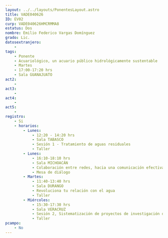 ```yaml
---
layout: ../../layouts/PonentesLayout.astro
title: VADE040626
ID: EV02
curp: VADE040626HMCRMMA8
estatus: Dos
nombre: Emilio Federico Vargas Domínguez
grado: Lic.
datosextranjero:
    - 
tags:
    - Ponente
    - Acuariológico, un acuario público hidrológicamente sustentable
    - Martes
    - 17:00-17:20 hrs
    - Sala GUANAJUATO
act2: 
    - 
act3: 
    - 
act4: 
    - 
act5: 
    - 
registro:
    - Si
    - horarios:
        - Lunes:  
            - 12:20 - 14:20 hrs
            - Sala TABASCO
            - Sesión 1 - Tratamiento de aguas residuales
            - Taller
        - Lunes:  
            - 16:10-18:10 hrs
            - Sala MICHOACÁN
            - Colaboración entre redes, hacia una comunicación efectiva del agua para el ambientes, la sustentabilidad y la gobernanza
            - Mesa de diálogo
        - Martes:  
            - 11:40-13:40 hrs
            - Sala DURANGO
            - Revoluciona tu relación con el agua
            - Taller
        - Miércoles:  
            - 15:30-17:30 hrs
            - Sala VERACRUZ
            - Sesión 2, Sistematización de proyectos de investigación de recursos hídricos y cuencas
            - Taller
pcampo:
    - No
---
```


